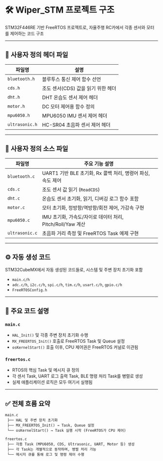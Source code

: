 # 🛠️ Wiper_STM 프로젝트 구조

STM32F446RE 기반 FreeRTOS 프로젝트로, 자율주행 RC카에서 각종 센서와 모터를 제어하는 코드 구조

---

## 📁 사용자 정의 헤더 파일

| 파일명         | 설명                                 |
|----------------|--------------------------------------|
| `bluetooth.h`  | 블루투스 통신 제어 함수 선언        |
| `cds.h`        | 조도 센서(CDS) 값을 읽기 위한 헤더  |
| `dht.h`        | DHT 온습도 센서 제어 헤더           |
| `motor.h`      | DC 모터 제어용 함수 정의             |
| `mpu6050.h`    | MPU6050 IMU 센서 제어 헤더          |
| `ultrasonic.h` | HC-SR04 초음파 센서 제어 헤더       |

---

## 📄 사용자 정의 소스 파일

| 파일명         | 주요 기능 설명 |
|----------------|----------------|
| `bluetooth.c`  | UART1 기반 BLE 초기화, Rx 콜백 처리, 명령어 파싱, 속도 제어 |
| `cds.c`        | 조도 센서 값 읽기 (`ReadCDS`) |
| `dht.c`        | 온습도 센서 초기화, 읽기, 디버깅 로그 함수 포함 |
| `motor.c`      | 모터 초기화, 정방향/역방향/회전 제어, 가감속 구현 |
| `mpu6050.c`    | IMU 초기화, 가속도/자이로 데이터 처리, Pitch/Roll/Yaw 계산 |
| `ultrasonic.c` | 초음파 거리 측정 및 FreeRTOS Task 예제 구현 |

---

## ⚙️ 자동 생성 코드

STM32CubeMX에서 자동 생성된 코드들로, 시스템 및 주변 장치 초기화 포함

- `main.c/h`
- `adc.c/h`, `i2c.c/h`, `spi.c/h`, `tim.c/h`, `usart.c/h`, `gpio.c/h`
- `FreeRTOSConfig.h`

---

## 📌 주요 코드 설명

### `main.c`

- `HAL_Init()` 및 각종 주변 장치 초기화 수행
- `MX_FREERTOS_Init()` 호출로 FreeRTOS Task 및 Queue 설정
- `osKernelStart()` 호출 이후, CPU 제어권은 FreeRTOS 커널로 이관됨

### `freertos.c`

- RTOS의 핵심 Task 및 메시지 큐 정의
- 각 센서 Task, UART 로그 출력 Task, BLE 명령 처리 Task를 병렬로 생성
- 실제 애플리케이션 로직은 모두 여기서 실행됨

---

## ✅ 전체 흐름 요약

```text
main.c
 ├── HAL 및 주변 장치 초기화
 ├── MX_FREERTOS_Init() → Task, Queue 설정
 └── osKernelStart() → Task 실행 시작 (FreeRTOS가 CPU 제어)

freertos.c
 ├── 각종 Task (MPU6050, CDS, Ultrasonic, UART, Motor 등) 생성
 ├── 각 Task는 개별적으로 동작하며, 병렬 처리 가능
 └── 메시지 큐를 통해 로그 및 명령 제어 수행
